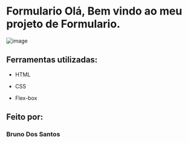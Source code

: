 # Formulario Olá, Bem vindo ao meu projeto de Formulario.
![image](https://a.imagem.app/o3k3EX.png)

## Ferramentas utilizadas:

* HTML

* CSS

* Flex-box

## Feito por:

### Bruno Dos Santos
